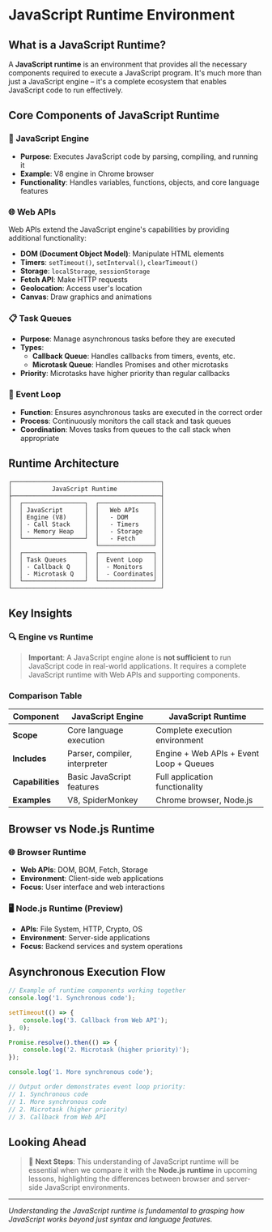 # JavaScript Runtime Environment

## What is a JavaScript Runtime?

A **JavaScript runtime** is an environment that provides all the necessary components required to execute a JavaScript program. It's much more than just a JavaScript engine – it's a complete ecosystem that enables JavaScript code to run effectively.

## Core Components of JavaScript Runtime

### 🔧 JavaScript Engine
- **Purpose**: Executes JavaScript code by parsing, compiling, and running it
- **Example**: V8 engine in Chrome browser
- **Functionality**: Handles variables, functions, objects, and core language features

### 🌐 Web APIs
Web APIs extend the JavaScript engine's capabilities by providing additional functionality:

- **DOM (Document Object Model)**: Manipulate HTML elements
- **Timers**: `setTimeout()`, `setInterval()`, `clearTimeout()`
- **Storage**: `localStorage`, `sessionStorage`
- **Fetch API**: Make HTTP requests
- **Geolocation**: Access user's location
- **Canvas**: Draw graphics and animations

### 📋 Task Queues
- **Purpose**: Manage asynchronous tasks before they are executed
- **Types**:
  - **Callback Queue**: Handles callbacks from timers, events, etc.
  - **Microtask Queue**: Handles Promises and other microtasks
- **Priority**: Microtasks have higher priority than regular callbacks

### 🔄 Event Loop
- **Function**: Ensures asynchronous tasks are executed in the correct order
- **Process**: Continuously monitors the call stack and task queues
- **Coordination**: Moves tasks from queues to the call stack when appropriate

## Runtime Architecture

```
┌─────────────────────────────────────────┐
│           JavaScript Runtime            │
├─────────────────────────────────────────┤
│  ┌─────────────────┐  ┌───────────────┐ │
│  │ JavaScript      │  │   Web APIs    │ │
│  │ Engine (V8)     │  │   - DOM       │ │
│  │ - Call Stack    │  │   - Timers    │ │
│  │ - Memory Heap   │  │   - Storage   │ │
│  └─────────────────┘  │   - Fetch     │ │
│                       └───────────────┘ │
│  ┌─────────────────┐  ┌───────────────┐ │
│  │ Task Queues     │  │  Event Loop   │ │
│  │ - Callback Q    │  │  - Monitors   │ │
│  │ - Microtask Q   │  │  - Coordinates│ │
│  └─────────────────┘  └───────────────┘ │
└─────────────────────────────────────────┘
```

## Key Insights

### 🔍 Engine vs Runtime
> **Important**: A JavaScript engine alone is **not sufficient** to run JavaScript code in real-world applications. It requires a complete JavaScript runtime with Web APIs and supporting components.

### Comparison Table

| Component | JavaScript Engine | JavaScript Runtime |
|-----------|------------------|-------------------|
| **Scope** | Core language execution | Complete execution environment |
| **Includes** | Parser, compiler, interpreter | Engine + Web APIs + Event Loop + Queues |
| **Capabilities** | Basic JavaScript features | Full application functionality |
| **Examples** | V8, SpiderMonkey | Chrome browser, Node.js |

## Browser vs Node.js Runtime

### 🌐 Browser Runtime
- **Web APIs**: DOM, BOM, Fetch, Storage
- **Environment**: Client-side web applications
- **Focus**: User interface and web interactions

### 🖥️ Node.js Runtime (Preview)
- **APIs**: File System, HTTP, Crypto, OS
- **Environment**: Server-side applications
- **Focus**: Backend services and system operations

## Asynchronous Execution Flow

```javascript
// Example of runtime components working together
console.log('1. Synchronous code');

setTimeout(() => {
    console.log('3. Callback from Web API');
}, 0);

Promise.resolve().then(() => {
    console.log('2. Microtask (higher priority)');
});

console.log('1. More synchronous code');

// Output order demonstrates event loop priority:
// 1. Synchronous code
// 1. More synchronous code  
// 2. Microtask (higher priority)
// 3. Callback from Web API
```

## Looking Ahead

> 🔄 **Next Steps**: This understanding of JavaScript runtime will be essential when we compare it with the **Node.js runtime** in upcoming lessons, highlighting the differences between browser and server-side JavaScript environments.

---

*Understanding the JavaScript runtime is fundamental to grasping how JavaScript works beyond just syntax and language features.*